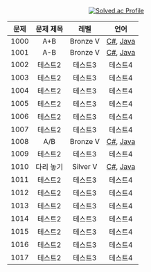 <div align="center">
  
  [![Solved.ac Profile](http://mazassumnida.wtf/api/generate_badge?boj=yjoh8892)](https://solved.ac/yjoh8892)

<div>

|문제|문제 제목|레벨|언어|
|:---:|:---:|:---:|:---:|
|1000|A+B|Bronze V|[C#](https://github.com/yjoh8892/BaekJoon/blob/main/%EB%B0%B1%EC%A4%80/Bronze/1000.%E2%80%85A%EF%BC%8BB/A%EF%BC%8BB.cs), [Java](https://github.com/yjoh8892/BaekJoon/blob/main/%EB%B0%B1%EC%A4%80/Bronze/1000.%E2%80%85A%EF%BC%8BB/A%EF%BC%8BB.java)|
|1001|A-B|Bronze V|[C#](https://github.com/yjoh8892/BaekJoon/blob/main/%EB%B0%B1%EC%A4%80/Bronze/1001.%E2%80%85A%EF%BC%8DB/A%EF%BC%8DB.cs), [Java](https://github.com/yjoh8892/BaekJoon/blob/main/%EB%B0%B1%EC%A4%80/Bronze/1001.%E2%80%85A%EF%BC%8DB/A%EF%BC%8DB.java)|
|1002|테스트2|테스트3|테스트4|
|1003|테스트2|테스트3|테스트4|
|1004|테스트2|테스트3|테스트4|
|1005|테스트2|테스트3|테스트4|
|1006|테스트2|테스트3|테스트4|
|1007|테스트2|테스트3|테스트4|
|1008|A/B|Bronze V|[C#](https://github.com/yjoh8892/BaekJoon/blob/main/%EB%B0%B1%EC%A4%80/Bronze/1008.%E2%80%85A%EF%BC%8FB/A%EF%BC%8FB.cs), [Java](https://github.com/yjoh8892/BaekJoon/blob/main/%EB%B0%B1%EC%A4%80/Bronze/1008.%E2%80%85A%EF%BC%8FB/A%EF%BC%8FB.java)|
|1009|테스트2|테스트3|테스트4|
|1010|다리 놓기|Silver V|[C#](), [Java](https://github.com/yjoh8892/BaekJoon/blob/main/%EB%B0%B1%EC%A4%80/Silver/1010.%E2%80%85%EB%8B%A4%EB%A6%AC%E2%80%85%EB%86%93%EA%B8%B0/%EB%8B%A4%EB%A6%AC%E2%80%85%EB%86%93%EA%B8%B0.java)|
|1011|테스트2|테스트3|테스트4|
|1012|테스트2|테스트3|테스트4|
|1013|테스트2|테스트3|테스트4|
|1014|테스트2|테스트3|테스트4|
|1015|테스트2|테스트3|테스트4|
|1016|테스트2|테스트3|테스트4|
|1017|테스트2|테스트3|테스트4|

